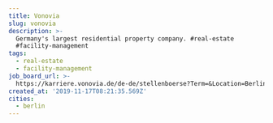 ```yaml
---
title: Vonovia
slug: vonovia
description: >-
  Germany's largest residential property company. #real-estate
  #facility-management
tags:
  - real-estate
  - facility-management
job_board_url: >-
  https://karriere.vonovia.de/de-de/stellenboerse?Term=&Location=Berlin%2C+Germany&LocationLatitude=52.52000659999999&LocationLongitude=13.404953999999975&Radius=&Seniority=&Workspace=
created_at: '2019-11-17T08:21:35.569Z'
cities:
  - berlin
---
```


